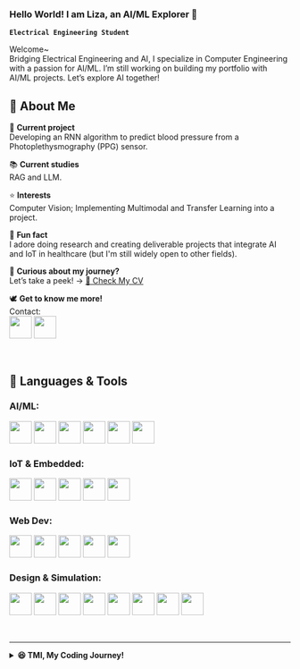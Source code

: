<strong><h3>Hello World! I am Liza, an AI/ML Explorer 👋</h3></strong>

**`Electrical Engineering Student`**

Welcome~  
Bridging Electrical Engineering and AI, I specialize in Computer Engineering with a passion for AI/ML. I’m still working on building my portfolio with AI/ML projects. Let’s explore AI together!

## 🐋 About Me
🔭 __Current project__  
Developing an RNN algorithm to predict blood pressure from a Photoplethysmography (PPG) sensor.  

📚 __Current studies__  
RAG and LLM.  

⭐ __Interests__  
Computer Vision; Implementing Multimodal and Transfer Learning into a project.  

📌 __Fun fact__  
I adore doing research and creating deliverable projects that integrate AI and IoT in healthcare (but I'm still widely open to other fields).  

🚀 __Curious about my journey?__  
Let’s take a peek! → [📂 Check My CV](https://drive.google.com/file/d/1dpL0I02zSaWSkPys5yWVcGU4rIZTyCi-/view?usp=sharing)  


🕊️ __Get to know me more!__   
Contact:  
<a href="https://www.linkedin.com/in/stnrliza/" target="_blank"><img src="https://upload.wikimedia.org/wikipedia/commons/1/19/LinkedIn_logo.svg" height="40px"/></a>
<a href="mailto:contactsitinurhaliza@gmail.com" target="_blank"><img src="https://upload.wikimedia.org/wikipedia/commons/thumb/7/7e/Gmail_icon_%282020%29.svg/2560px-Gmail_icon_%282020%29.svg.png" height="40px"/></a>

<br>

## 🤖 Languages & Tools  

### **AI/ML:**  
<a href="https://www.python.org" target="_blank"><img src="https://cdn.jsdelivr.net/gh/devicons/devicon/icons/python/python-original.svg" width="40px"/></a>
<a href="https://www.tensorflow.org" target="_blank"><img src="https://upload.wikimedia.org/wikipedia/commons/2/2d/Tensorflow_logo.svg" width="40px"/></a>
<a href="https://pytorch.org" target="_blank"><img src="https://cdn.jsdelivr.net/gh/devicons/devicon/icons/pytorch/pytorch-original.svg" width="40px"/></a>
<a href="https://opencv.org" target="_blank"><img src="https://cdn.jsdelivr.net/gh/devicons/devicon/icons/opencv/opencv-original.svg" width="40px"/></a>
<a href="https://pandas.pydata.org" target="_blank"><img src="https://cdn.jsdelivr.net/gh/devicons/devicon/icons/pandas/pandas-original.svg" width="40px"/></a>
<a href="https://matplotlib.org" target="_blank"><img src="https://upload.wikimedia.org/wikipedia/commons/8/84/Matplotlib_icon.svg" width="40px"/></a>  

### **IoT & Embedded:**  
<a href="https://www.arduino.cc" target="_blank"><img src="https://cdn.jsdelivr.net/gh/devicons/devicon/icons/arduino/arduino-original.svg" width="40px"/></a>
<a href="https://firebase.google.com" target="_blank"><img src="https://cdn.jsdelivr.net/gh/devicons/devicon/icons/firebase/firebase-plain.svg" width="40px"/></a>
<a href="https://blynk.io" target="_blank"><img src="https://community.blynk.cc/uploads/default/original/3X/e/d/edd6662b7327fc71bd08bcc3d347ffd50ec7dd8f.png" width="40px"/></a>
<a href="https://www.kodular.io" target="_blank"><img src="https://kodular-community.s3.dualstack.eu-west-1.amazonaws.com/original/3X/7/0/70d0fb34599adbf8bb2399cb76a27ac84eb412cf.png" width="40px"/></a>
<a href="https://thunkable.com/" target="_blank"><img src="https://us1.discourse-cdn.com/flex015/uploads/thunkable/original/3X/0/f/0f59f292712368bce16ff80133ae10de8a6f27e8.png" width="40px"/></a>  

### **Web Dev:**  
<a href="https://developer.mozilla.org/en-US/docs/Web/HTML" target="_blank"><img src="https://cdn.jsdelivr.net/gh/devicons/devicon/icons/html5/html5-original.svg" width="40px"/></a>
<a href="https://developer.mozilla.org/en-US/docs/Web/CSS" target="_blank"><img src="https://cdn.jsdelivr.net/gh/devicons/devicon/icons/css3/css3-original.svg" width="40px"/></a>
<a href="https://developer.mozilla.org/en-US/docs/Web/JavaScript" target="_blank"><img src="https://cdn.jsdelivr.net/gh/devicons/devicon/icons/javascript/javascript-original.svg" width="40px"/></a>
<a href="https://react.dev" target="_blank"><img src="https://cdn.jsdelivr.net/gh/devicons/devicon/icons/react/react-original.svg" width="40px"/></a>
<a href="https://tailwindcss.com" target="_blank"><img src="https://cdn.jsdelivr.net/gh/devicons/devicon/icons/tailwindcss/tailwindcss-original.svg" width="40px"/></a>  

### **Design & Simulation:**  
<a href="https://www.figma.com" target="_blank"><img src="https://cdn.jsdelivr.net/gh/devicons/devicon/icons/figma/figma-original.svg" width="40px"/></a>
<a href="https://fritzing.org" target="_blank"><img src="https://upload.wikimedia.org/wikipedia/commons/a/a8/Fritzing_icon_%28new%29.png" width="40px"/></a>
<a href="https://www.autodesk.com/products/eagle/" target="_blank"><img src="https://damassets.autodesk.net/content/dam/autodesk/www/product-imagery/badge-75x75/eagle-badge-75x75.png" width="40px"/></a>
<a href="https://www.autodesk.com/products/fusion-360" target="_blank"><img src="https://damassets.autodesk.net/content/dam/autodesk/www/product-imagery/badge-75x75/fusion-badge-75x75.png" width="40px"/></a>
<a href="https://www.blender.org" target="_blank"><img src="https://cdn.jsdelivr.net/gh/devicons/devicon/icons/blender/blender-original.svg" width="40px"/></a>
<a href="https://www.mathworks.com/products/matlab.html" target="_blank"><img src="https://cdn.jsdelivr.net/gh/devicons/devicon/icons/matlab/matlab-original.svg" width="40px"/></a>
<a href="https://www.autodesk.com/products/autocad/overview" target="_blank"><img src="https://damassets.autodesk.net/content/dam/autodesk/www/product-imagery/badge-75x75/autocad-badge-75x75.png" width="40px"/></a>
<a href="https://www.analog.com/en/design-center/design-tools-and-calculators/ltspice-simulator.html" target="_blank"><img src="https://djtnrpkvps28m.cloudfront.net/uploads/2020/11/LTSpice-logo.jpg" width="40px"/></a>

<br>

---
<details>
<summary><strong>😆 TMI, My Coding Journey!</strong></summary>

I used to avoid programming, but somehow, I ended up loving it. Back in secondary school, my teacher introduced me to an automatic lamp project. Feeling excited, I bought a transistor, discussed how it worked with the seller, and even soldered it in class... only for it to fail. But that little failure sparked something in me and led me to pursue electrical engineering.

In college, I struggled with programming; C and Python felt impossible to grasp. But then I joined the Computer and Network Laboratory, thinking it was one of the best labs in my major. Turns out, it was a turning point. Not only I learned programming in-depth, I also built connections that opened bigger opportunities. I eventually graduated from Bangkit and stepped into AI/ML. Funny how the thing I once disliked became something I enjoy the most. Can't wait to get my internship and AI/ML job soon!
</details>
